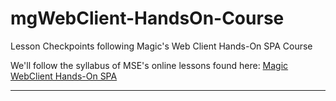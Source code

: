 # mgWebClient-HandsOn-Course
Lesson Checkpoints following Magic's Web Client Hands-On SPA Course

We'll follow the syllabus of MSE's online lessons found here: <a href="https://webclient.magicsoftware.com/" target="_blank">Magic WebClient Hands-On SPA</a>

---
